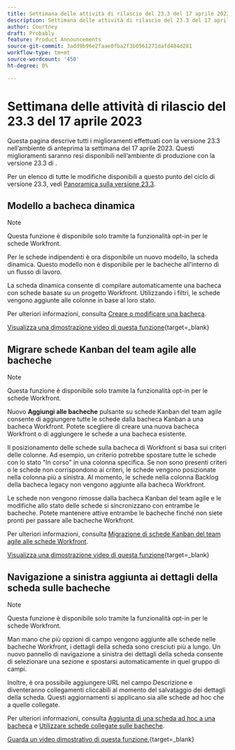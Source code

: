 ```yaml
---
title: Settimana delle attività di rilascio del 23.3 del 17 aprile 2023
description: Settimana delle attività di rilascio del 23.3 del 17 aprile 2023
author: Courtney
draft: Probably
feature: Product Announcements
source-git-commit: 3add9b96e2faae0fba2f3b0561271dafd484d281
workflow-type: tm+mt
source-wordcount: '450'
ht-degree: 0%

---
```


# Settimana delle attività di rilascio del 23.3 del 17 aprile 2023

Questa pagina descrive tutti i miglioramenti effettuati con la versione 23.3 nell’ambiente di anteprima la settimana del 17 aprile 2023. Questi miglioramenti saranno resi disponibili nell’ambiente di produzione con la versione 23.3 di .

Per un elenco di tutte le modifiche disponibili a questo punto del ciclo di versione 23.3, vedi [Panoramica sulla versione 23.3](/help/quicksilver/product-announcements/product-releases/23.3-release-activity/23-3-release-overview.md).

## Modello a bacheca dinamica

>[!NOTE]
>
>Questa funzione è disponibile solo tramite la funzionalità opt-in per le schede Workfront.

Per le schede indipendenti è ora disponibile un nuovo modello, la scheda dinamica. Questo modello non è disponibile per le bacheche all&#39;interno di un flusso di lavoro.

La scheda dinamica consente di compilare automaticamente una bacheca con schede basate su un progetto Workfront. Utilizzando i filtri, le schede vengono aggiunte alle colonne in base al loro stato.

Per ulteriori informazioni, consulta [Creare o modificare una bacheca](/help/quicksilver/agile/get-started-with-boards/create-edit-board.md).

[Visualizza una dimostrazione video di questa funzione](https://video.tv.adobe.com/v/3418600/){target=_blank}

## Migrare schede Kanban del team agile alle bacheche

>[!NOTE]
>
>Questa funzione è disponibile solo tramite la funzionalità opt-in per le schede Workfront.

Nuovo **Aggiungi alle bacheche** pulsante su schede Kanban del team agile consente di aggiungere tutte le schede dalla bacheca Kanban a una bacheca Workfront. Potete scegliere di creare una nuova bacheca Workfront o di aggiungere le schede a una bacheca esistente.

Il posizionamento delle schede sulla bacheca di Workfront si basa sui criteri delle colonne. Ad esempio, un criterio potrebbe spostare tutte le schede con lo stato &quot;In corso&quot; in una colonna specifica. Se non sono presenti criteri o le schede non corrispondono ai criteri, le schede vengono posizionate nella colonna più a sinistra. Al momento, le schede nella colonna Backlog della bacheca legacy non vengono aggiunte alla bacheca Workfront.

Le schede non vengono rimosse dalla bacheca Kanban del team agile e le modifiche allo stato delle schede si sincronizzano con entrambe le bacheche. Potete mantenere attive entrambe le bacheche finché non siete pronti per passare alle bacheche Workfront.

Per ulteriori informazioni, consulta [Migrazione di schede Kanban del team agile alle schede Workfront](/help/quicksilver/agile/use-boards-agile-planning-tools/migrate-kanban-cards-to-boards.md).

[Visualizza una dimostrazione video di questa funzione](https://video.tv.adobe.com/v/3418599/){target=_blank}

## Navigazione a sinistra aggiunta ai dettagli della scheda sulle bacheche

>[!NOTE]
>
>Questa funzione è disponibile solo tramite la funzionalità opt-in per le schede Workfront.

Man mano che più opzioni di campo vengono aggiunte alle schede nelle bacheche Workfront, i dettagli della scheda sono cresciuti più a lungo. Un nuovo pannello di navigazione a sinistra dei dettagli della scheda consente di selezionare una sezione e spostarsi automaticamente in quel gruppo di campi.

Inoltre, è ora possibile aggiungere URL nel campo Descrizione e diventeranno collegamenti cliccabili al momento del salvataggio dei dettagli della scheda. Questi aggiornamenti si applicano sia alle schede ad hoc che a quelle collegate.

Per ulteriori informazioni, consulta [Aggiunta di una scheda ad hoc a una bacheca](/help/quicksilver/agile/get-started-with-boards/add-card-to-board.md) e [Utilizzare schede collegate sulle bacheche](/help/quicksilver/agile/get-started-with-boards/connected-cards.md).

[Guarda un video dimostrativo di questa funzione.](https://video.tv.adobe.com/v/3418598/){target=_blank}

<!--

## Profiles without avatars now display user initials

To make it easier to find specific users within large lists, profiles without customized avatars now display the user's initials on a colored background in lists and legacy reports. This is a minor cosmetic change, and does not apply if an avatar photo is already being used or the user is deactivated.

For more information on editing user profiles, see [Edit a user's profile](https://experienceleague.adobe.com/docs/workfront/using/administration-and-setup/add-users/create-manage-users/edit-a-users-profile.html?lang=en).

-->

<!-- HTML you might need

Video link

[View a video demonstration of this feature](ADD URL){target=_blank}

Off-cycle note for weekly pages

>[!NOTE]
>
>Preview release: February 9, 2023; Planned Production release: February 23, 2023



-->
